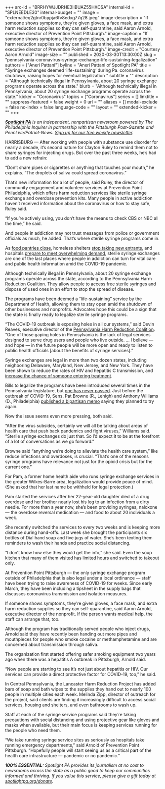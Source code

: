 +++
arc-id = "BRRHYWJJDRHE3IIBUAZ55HXCSA"
internal-id = "SPLNEEDLE30"
internal-budget = ""
image = "external/eq2gtnr0bppja6fv8edxg77q28.jpeg"
image-description = "If someone shows symptoms, they’re given gloves, a face mask, and extra harm reduction supplies so they can self-quarantine, said Aaron Arnold, executive director of Prevention Point Pittsburgh."
image-caption = "If someone shows symptoms, they’re given gloves, a face mask, and extra harm reduction supplies so they can self-quarantine, said Aaron Arnold, executive director of Prevention Point Pittsburgh."
image-credit = "Courtesy Aaron Arnold"
image-size = ""
published = 2020-03-30T13:30:00Z
slug = "pennsylvania-coronavirus-syringe-exchange-life-sustaining-legalization"
authors = ["Aneri Pattani"]
byline = "Aneri Pattani of Spotlight PA"
title = "Syringe exchanges deemed ‘life-sustaining’ during Pa. coronavirus shutdown, raising hopes for eventual legalization "
subtitle = ""
description = "Although technically illegal in Pennsylvania, about 20 syringe exchange programs operate across the state."
blurb = "Although technically illegal in Pennsylvania, about 20 syringe exchange programs operate across the state."
kicker = "Coronavirus"
topics = ["Coronavirus"]
series = []
linktitle = ""
suppress-featured = false
weight = 0
url = ""
aliases = []
modal-exclude = false
no-index = false
language-code = ""
layout = ""
extended-kicker = ""
+++

<a href="https://www.spotlightpa.org/"><i><b>Spotlight PA</b></i></a><i> is an independent, nonpartisan newsroom powered by The Philadelphia Inquirer in partnership with the Pittsburgh Post-Gazette and PennLive/Patriot-News. </i><a href="https://www.spotlightpa.org/newsletters"><i>Sign up for our free weekly newsletter</i></a><i>.</i>

HARRISBURG — After working with people with substance use disorder for nearly a decade, it’s second nature for Clayton Ruley to remind them not to share syringes for injecting drugs. But over the past three weeks, he’s had to add a new refrain:

“Don’t share pipes or cigarettes or anything that touches your mouth,” he explains. “The droplets of saliva could spread coronavirus.”

That’s new information for a lot of people, said Ruley, the director of community engagement and volunteer services at Prevention Point Philadelphia, which offers harm reduction services like sterile syringe exchange and overdose prevention kits. Many people in active addiction haven’t received information about the coronavirus or how to stay safe, Ruley said.

“If you’re actively using, you don’t have the means to check CBS or NBC all the time,” he said.

And people in addiction may not trust messages from police or government officials as much, he added. That’s where sterile syringe programs come in.

As <a href="https://www.inquirer.com/health/coronavirus/coronavirus-food-pantry-hunger-senior-citizens-philabundance-share-20200326.html">food pantries close</a>, homeless shelters <a href="https://www.inquirer.com/health/coronavirus/philadelphia-coronavirus-covid-19-homeless-response-social-distancing-20200319.html">stop taking new entrants</a>, and hospitals <a href="https://www.spotlightpa.org/news/2020/03/pennsylvania-icu-beds-coronavirus-hospital-capacity/">prepare to meet overwhelming demand</a>, sterile syringe exchanges are one of the last places where people in addiction can turn for vital care and public health information amid the COVID-19 pandemic.

<script src="https://www.spotlightpa.org/embed.js" async></script><div data-spl-embed-version="1" data-spl-src="https://www.spotlightpa.org/embeds/donate/"></div>

Although technically illegal in Pennsylvania, about 20 syringe exchange programs operate across the state, according to the Pennsylvania Harm Reduction Coalition. They allow people to access free sterile syringes and dispose of used ones in an effort to stop the spread of disease.

The programs have been deemed a “life-sustaining” service by the Department of Health, allowing them to stay open amid the shutdown of other businesses and nonprofits. Advocates hope this could be a sign that the state is finally ready to legalize sterile syringe programs.

“The COVID-19 outbreak is exposing holes in all our systems,” said Devin Reaves, executive director of the <a href="https://web.archive.org/web/20210711171821/https://www.paharmreduction.org/">Pennsylvania Harm Reduction Coalition</a>. “One of those gaping holes in Pennsylvania is the lack of legal services designed to serve drug users and people who live outside. ... I believe — and hope — in the future people will be more open and ready to listen to public health officials [about the benefits of syringe services].”

Syringe exchanges are legal in more than two dozen states, including neighboring Delaware, Maryland, New Jersey, and New York. They have been shown to reduce the rates of HIV and hepatitis C transmission, and <a href="https://www.cdc.gov/ssp/syringe-services-programs-faq.html">increase the chance of someone entering treatment</a>.

Bills to legalize the programs have been introduced several times in the Pennsylvania legislature, but <a href="https://billypenn.com/2018/03/22/why-arent-needle-exchanges-legal-in-pa-advocates-scholars-and-politicians-are-asking/">one has never passed</a>. Just before the outbreak of COVID-19, Sens. Pat Browne (R., Lehigh) and Anthony Williams (D., Philadelphia) <a href="https://www.legis.state.pa.us/cfdocs/Legis/CSM/showMemoPublic.cfm?chamber=S&SPick=20190&cosponId=31343">published a bipartisan memo</a> saying they planned to try again.

Now the issue seems even more pressing, both said.

“After the virus subsides, certainly we will all be talking about areas of health care that push back pandemics and fight viruses,” Williams said. “Sterile syringe exchanges do just that. So I’d expect it to be at the forefront of a lot of conversations as we go forward.”

Browne said “anything we’re doing to alleviate the health care system,” like reduce infections and overdoses, is crucial. “That’s one of the reasons syringe programs have relevance not just for the opioid crisis but for the current one.”

For Pam, a former home health aide who runs syringe exchange services in the greater Wilkes-Barre area, legalization would provide peace of mind. (She asked that her last name be withheld for legal protection.)

Pam started the services after her 22-year-old daughter died of a drug overdose and her brother nearly lost his leg to an infection from a dirty needle. For more than a year now, she’s been providing syringes, naloxone — the overdose reversal medication — and food to about 20 individuals a week.

She recently switched the services to every two weeks and is keeping more distance during hand-offs. Last week she brought the participants six bottles of Dial hand soap and five jugs of water. She’s been texting them reminders to wash their hands and practice social distancing.

“I don’t know how else they would get the info,” she said. Even the soup kitchen that many of them visited has limited hours and switched to takeout only.

<script src="https://www.spotlightpa.org/embed.js" async></script><div data-spl-embed-version="1" data-spl-src="https://www.spotlightpa.org/embeds/newsletter/"></div>

At Prevention Point Pittsburgh — the only syringe exchange program outside of Philadelphia that is also legal under a local ordinance — staff have been trying to raise awareness of COVID-19 for weeks. Since early March, they have been including a tipsheet in the supply bags that discusses coronavirus transmission and isolation measures.

If someone shows symptoms, they’re given gloves, a face mask, and extra harm reduction supplies so they can self-quarantine, said Aaron Arnold, executive director of the nonprofit. If the person wants medical help, the staff can arrange that, too.

Although the program has traditionally served people who inject drugs, Arnold said they have recently been handing out more pipes and mouthpieces for people who smoke cocaine or methamphetamine and are concerned about transmission through saliva.

The organization first started offering safer smoking equipment two years ago when there was a hepatitis A outbreak in Pittsburgh, Arnold said.

“Now people are starting to see it’s not just about hepatitis or HIV. Our services can provide a direct protective factor for COVID-19, too,” he said.

In Central Pennsylvania, the Lancaster Harm Reduction Project has added bars of soap and bath wipes to the supplies they hand out to nearly 100 people in multiple cities each week. Melinda Zipp, director of outreach for the project, said clients are finding it increasingly difficult to access social services, housing and shelters, and even bathrooms to wash up.

Staff at each of the syringe service programs said they’re taking precautions with social distancing and using protective gear like gloves and masks when available, but their main focus is keeping services running for the people who need them.

“We take running syringe service sites as seriously as hospitals take running emergency departments,” said Arnold of Prevention Point Pittsburgh. “Hopefully people will start seeing us as a critical part of the health care infrastructure — pandemic or no pandemic.”

<i><b>100% ESSENTIAL:</b></i><i> Spotlight PA provides its journalism at no cost to newsrooms across the state as a public good to keep our communities informed and thriving. If you value this service, please give a gift today at </i><a href="https://www.spotlightpa.org/donate"><i>spotlightpa.org/donate</i></a><i>.</i>

<script src="https://www.spotlightpa.org/embed.js" async></script><div data-spl-embed-version="1" data-spl-src="https://www.spotlightpa.org/embeds/tips/?tip_text=Do%20you%20have%20a%20tip%20about%20%3Cb%3Ehow%20Pa.'s%20government%20is%20responding%20to%20the%20coronavirus%3C%2Fb%3E%3F%20Tell%20us."></div>
